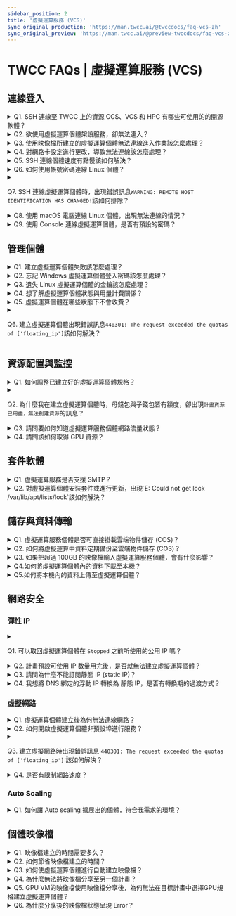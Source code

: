 ```yaml
---
sidebar_position: 2
title: '虛擬運算服務 (VCS)'
sync_original_production: 'https://man.twcc.ai/@twccdocs/faq-vcs-zh' 
sync_original_preview: 'https://man.twcc.ai/@preview-twccdocs/faq-vcs-zh'
---
```


# TWCC FAQs | 虛擬運算服務 (VCS)

## 連線登入
<details>

<summary> Q1. SSH 連線至 TWCC 上的資源 CCS、VCS 和 HPC 有哪些可使用的的開源軟體？</summary>

可以使用 MobaXterm、PuTTY 和 VSCode...等第三方開源軟體。

</details>

<details>

<summary> Q2. 欲使用虛擬運算個體架設服務，卻無法連入？</summary>

請檢查個體的安全性群組或防火牆規則是否阻擋連線，相關文件請參考：

- [安全性群組](https://man.twcc.ai/@twccdocs/doc-vcs-main-zh/https%3A%2F%2Fman.twcc.ai%2F%40twccdocs%2Fguide-vcs-sg-zh)
- [基礎虛擬防火牆](https://man.twcc.ai/@twccdocs/doc-vcs-main-zh/https%3A%2F%2Fman.twcc.ai%2F%40twccdocs%2Fguide-vcs-vnf-zh)

</details>

<details>

<summary> Q3. 使用映像檔所建立的虛擬運算個體無法連線進入作業該怎麼處理？</summary>

建立映像檔前請先檢查虛擬運算個體的以下兩項設定：
1. 若有設定 /etc/fstab 自動掛載磁碟，請註解該設定或加入 `nofail` 的相關設定，否則利用映像檔所建立的虛擬運算個體找不到裝置，便會導致無法連入虛擬運算個體的情況。
2. 若您所使用的作業系統版本為 Ubuntu 18.04，且有更改 /etc/network/interfaces 網路設定 ，也會造成無法連線。

確認檢查以上兩項設定無誤後，對該台虛擬運算個體再進行一次建立映像檔，並利用新建的映像檔建立虛擬運算個體，如仍無法連線，請詳述情況並寄發 e-mail 至 isupport@twcc.ai，技術團隊將協助您處理。

</details>

<details>

<summary> Q4. 對網路卡設定進行更改，導致無法連線該怎麼處理？</summary>

網路卡設定經修改後，將會導致無法連線進入虛擬運算個體，因此我們強烈不建議您更動網卡設定，請您操作與部署時特別留意。

如遇無法連線的情形，請詳述情況與虛擬運算個體資訊，寄發 e-mail 至 isupport@twcc.ai，技術團隊將協助您處理。

</details>

<details>

<summary> Q5. SSH 連線個體速度有點慢該如何解決？</summary>

請調整虛擬運算個體的 DNS 設定來提升 SSH 連線的速度，設定的方法與步驟如下：

**Step 1.** 輸入指令
```
sudo vi /etc/ssh/sshd_config
```
**Step 2.** 輸入`i` 進入編輯模式
**Step 3.** 新增一行指令
```
Use DNS no
```
**Step 4.** 按 `esc` 鍵跳離編輯模式，接著輸入 `:wq!` 存檔。
<br/>
如修改後還是有連線較慢的問題，請您洽詢 TWCC 技術支援服務信箱：isupport@twcc.ai，並提供所在地 IP 與 traceroute 至個體之結果。

</details>


<details>

<summary> Q6. 如何使用帳號密碼連線 Linux 個體？</summary>

請參考[此文件](https://man.twcc.ai/@twccdocs/doc-vcs-main-zh/https%3A%2F%2Fman.twcc.ai%2F%40twccdocs%2Fhowto-vcs-create-usr-linux-zh)操作，即可使用帳號密碼連線 Linux 個體，可預防鑰匙對遺失或檔案毀損。

</details>

<details>

<summary> 

Q7. SSH 連線虛擬運算個體時，出現錯誤訊息```WARNING: REMOTE HOST IDENTIFICATION HAS CHANGED!```該如何排除？

</summary>

此訊息出現的原因為儲存在 local 端電腦的認證與虛擬運算個體不同，因此只要刪除 local 端電腦的認證資訊，並在連線時重新產生，即可避免發生此問題，您可以參考以下的指令

```
ssh-keygen  -f  "/Your_Path/.ssh/known_hosts"  -R  "公用IP"
```

<i class="fa fa-paperclip fa-20" aria-hidden="true"></i> <b>附註：</b>

`Your_Path` 是您 local 端電腦的個人路徑，再次連線會出現以下訊息：

```Are you sure you want to continue connecting (yes/no)? ```

輸入```Yes```即可順利連線，並產生新的認證。


</details>

<details>

<summary> Q8. 使用 macOS 電腦連線 Linux 個體，出現無法連線的情況？</summary>

請於入口網站進入「虛擬運算個體詳細資料」頁，點選「**連線**」按鈕，並按照視窗提供的指令設定鑰匙對存取權限、SSH 連線個體。

</details>

<details>

<summary> Q9. 使用 Console 連線虛擬運算個體，是否有預設的密碼？</summary>

無預設密碼，使用 Console 連線 Linux 個體前需先另外建立密碼，Windows 個體則輸入您建立個體時設定的密碼即可，請參考[快速除錯與維護工具：TWCC VCS Console](https://man.twcc.ai/@twccdocs/doc-vcs-main-zh/https%3A%2F%2Fman.twcc.ai%2F%40twccdocs%2Fguide-vcs-debug-tool-console-zh#Step-3-%E8%BC%B8%E5%85%A5%E9%80%A3%E7%B7%9A%E8%B3%87%E8%A8%8A%EF%BC%8C%E5%AE%8C%E6%88%90%E9%80%A3%E7%B7%9A)。

</details>
<div style={{height:10+'px'}}></div>



## 管理個體
<details>

<summary> Q1. 建立虛擬運算個體失敗該怎麼處理？</summary>

請您至「**虛擬運算個體詳細資料頁面**」，游標移至狀態 **`Unsuccessful`** 上將顯示建立失敗的訊息。

請截圖此頁面 (和建立失敗訊息)，連同計畫代碼與虛擬運算個體的資訊 (ID、映像檔、硬體規格...等) 寄發 e-mail 至 isupport@twcc.ai，技術團隊將協助您處理。

</details>


<details>

<summary> Q2. 忘記 Windows 虛擬運算個體登入密碼該怎麼處理？</summary>

在建立虛擬運算個體時，請務必妥善自行保存您的密碼，如忘記密碼您可以刪除該個體並重新建立；如須保存原個體的資料與配置，可先對該個體建立映像檔，再利用該映像檔建立新的個體，即可重設密碼。

</details>

<details>

<summary> Q3. 遺失 Linux 虛擬運算個體的金鑰該怎麼處理？</summary>

在建立虛擬運算個體時，請務必下載並妥善自行保存您的金鑰，如果遺失金鑰您可以刪除該個體並重新建立；如須保存原個體的資料與配置，可先對該個體建立映像檔，再利用該映像檔建立新的個體，即可使用新的金鑰。

</details>

<details>

<summary> Q4. 想了解虛擬運算個體狀態與用量計費關係？</summary>

| 個體狀態 | 個體用量計費| 
| -------- | -------- | 
| ```Starting```   | 不計費    | 
| ```Ready```      | 計費     |
| ```Stopping```   | 計費     |
| ```Shutdown```   | 計費     |
| ```Queueing```   | 不計費     |
| ```Deleting```   | 計費，刪除成功後便立即不再計費   |
| ```Stopped```    | 不計費   |
| ```Error```      | 不計費   |

如果使用情境為虛擬運算個體在```Shutdown```的情況下，重新啟動該台虛擬運算個體，```Starting```的過程中會納入用量計費。

</details>

<details>

<summary> Q5. 虛擬運算個體在哪些狀態下不會收費？</summary>

虛擬運算個體僅在```Queueing```、```Stopped```與```Error```的狀態下不會收費，其他狀態皆會收費。

```Starting```則需是使用情境來決定是否納入用量計費，詳細解說請參考Q4。

</details>

<details>

<summary>

 Q6. 建立虛擬運算個體出現錯誤訊息```440301: The request exceeded the quotas of ['floating_ip']```該如何解決？

</summary>

出現此錯誤訊息的原因為浮動 IP (floating ip) 數量已經達到該計畫的上限，您可以參考以下做法：
1. 移除虛擬運算個體暫不需使用的浮動 IP (個體狀態為 `Ready` 才可移除) 後，再次選取建立。
2. 浮動 IP 在您停止或刪除個體後即釋放回資源池，無法循環使用。若您的使用情境適用固定 IP，建議您訂閱並使用靜態 IP (static IP)。
3. 若有特殊需求，請洽客服人員。
     
</details>
<div style={{height:10+'px'}}></div>

## 資源配置與監控

<details>

<summary> Q1. 如何調整已建立好的虛擬運算個體規格？</summary>

如選用的規格在建立後不符使用需求，需調整至較小規格或更大規格的個體，請參考文件：[HowTo：調整虛擬運算個體規格](https://man.twcc.ai/@twccdocs/doc-vcs-main-zh/https%3A%2F%2Fman.twcc.ai%2F%40twccdocs%2Fhowto-vcs-resize-instance-zh)。

</details>

<details>

<summary>

 Q2. 為什麼我在建立虛擬運算個體時，母錢包與子錢包皆有額度，卻出現`計畫資源已用盡，無法創建資源`的訊息？
 
 </summary>

該訊息顯示您的 CPU 使用數量已達計畫配額之上限，建議您將不需使用或少用的個體建立成映像檔以利未來重建使用，並刪除虛擬運算個體，即可釋放出 CPU 使用額度。

</details>

<details>

<summary> Q3. 請問要如何知道虛擬運算服務個體網路流量狀態？ </summary>

使用者介面上有簡易呈現監控 CPU、硬碟、記憶體、網路的狀態及流量，若需要更詳細的資訊可以自行安裝程式監控。

</details>

<details>

<summary> Q4. 請問該如何取得 GPU 資源？ </summary>

由於虛擬運算個體之 GPU 資源詢問度踴躍，為了讓資源更能妥善利用與調度，如有 GPU 的需求請來信致 isupport@twcc.ai，將由專人與您進行聯繫。

</details>
<div style={{height:10+'px'}}></div>

## 套件軟體

<details>

<summary> Q1. 虛擬運算服務是否支援 SMTP？ </summary>

在虛擬運算個體中，使用者可以依需求安裝任何軟體或應用程式，因此您可以將虛擬運算個體作為 SMTP 伺服器來發送信件。

</details>

<details>

<summary> Q2. 對虛擬運算個體安裝套件或進行更新，出現`E: Could not get lock /var/lib/apt/lists/lock`該如何解決？</summary>

1. 安裝套件或進行更新時，可能產生許多類似與 lock 檔案相關的錯誤訊息。請您將 lock 檔案刪除後，再次執行您的任務。
2. 建議改為使用映像檔 Ubuntu 20.04，可避免產生此問題。

</details>
<div style={{height:10+'px'}}></div>

## 儲存與資料傳輸

<details>

<summary> Q1. 虛擬運算服務個體是否可直接掛載雲端物件儲存 (COS)？</summary>

可以直接掛載 COS，您在 VCS 個體擁有管理者權限，可以對 VCS 個體進行任意操作，掛載建議使用 s3fs 或是相關的套件，可參考 [s3fs-fuse](https://github.com/s3fs-fuse/s3fs-fuse)。

</details>

<details>

<summary> Q2. 如何將虛擬運算中資料定期備份至雲端物件儲存 (COS)？ </summary>

您可透過 TWCC-CLI 與 `crontab -e` 進行定時建立映像檔設定。
- TWCC-CLI 使用詳情請參考 [4-3. 上傳檔案至儲存體](https://man.twcc.ai/@twccdocs/twcc-cli-v05#4-3-%E4%B8%8A%E5%82%B3%E6%AA%94%E6%A1%88%E8%87%B3%E5%84%B2%E5%AD%98%E9%AB%94)。
- `crontab -e` 請參考 [crontab guru](https://crontab.guru/) 或 [crontab(5) - Linux man page](https://linux.die.net/man/5/crontab)。

</details>

<details>

<summary> Q3. 如果把超過 100GB 的映像檔輸入虛擬運算服務個體，會有什麼影響？</summary>

系統碟的大小為 100GB，使用超過 100GB 會使整台虛擬運算個體無法開啟，但不會額外收費。

</details>


<details>

<summary> Q4.如何將虛擬運算個體內的資料下載至本機？</summary>

請參考以下兩種下載方式：

1. 透過雲端物件儲存服務 (COS)傳入本機，此方法不僅能達到資料傳輸的目的，更可以將個體資料備份至 COS：
    - **Step 1.** [將資料備份到 COS](https://www.twcc.ai/doc?page=backup)。
    - **Step 2.** 至 TWCC 使用者網站 COS 管理介面[下載檔案](https://www.twcc.ai/doc?page=object#%E4%B8%8B%E8%BC%89%E6%AA%94%E6%A1%88)，如需要一次下載多個檔案，可搭配[第三方軟體](https://www.twcc.ai/doc?page=object#%E4%BD%BF%E7%94%A8%E7%AC%AC%E4%B8%89%E6%96%B9%E8%BB%9F%E9%AB%94%E7%AE%A1%E7%90%86%E6%AA%94%E6%A1%88)使用。

2. [使用 MobaXterm 連線虛擬運算個體](https://www.twcc.ai/doc?page=vm#%E9%80%A3%E7%B7%9A%E8%99%9B%E6%93%AC%E9%81%8B%E7%AE%97%E5%80%8B%E9%AB%94)，於頁面左側處選取 「**Sftp**」 圖示，即可檢視、上傳與下載檔案。

</details>

<details>

<summary> Q5.如何將本機內的資料上傳至虛擬運算個體？</summary>

請參考以下兩種上傳方式：
1. 透過雲端物件儲存服務 (COS)
    - **Step 1.** 將本機檔案[上傳至雲端物件儲存服務 (COS)](https://www.twcc.ai/doc?page=object#%E4%B8%8A%E5%82%B3%E6%AA%94%E6%A1%88)
    - **Step 2.** [連線進入虛擬運算個體](https://www.twcc.ai/doc?page=vm#%E9%80%A3%E7%B7%9A%E8%99%9B%E6%93%AC%E9%81%8B%E7%AE%97%E5%80%8B%E9%AB%94)
    - **Step 3.** 透過內建之 TWCC-CLI 工具[將 COS 檔案下載到指定位置](https://man.twcc.ai/@twccdocs/twcc-cli-v05#4-%E9%9B%B2%E7%AB%AF%E7%89%A9%E4%BB%B6%E5%84%B2%E5%AD%98%E6%9C%8D%E5%8B%99COS-Cloud-Object-Storage)。
3. [使用 MobaXterm 連線虛擬運算個體](https://www.twcc.ai/doc?page=vm#%E9%80%A3%E7%B7%9A%E8%99%9B%E6%93%AC%E9%81%8B%E7%AE%97%E5%80%8B%E9%AB%94)，於頁面左側處選取 「**Sftp**」 圖示，即可檢視、上傳與下載檔案。

</details>
<div style={{height:10+'px'}}></div>

## 網路安全

### 彈性 IP

<details>

<summary>

 Q1. 可以取回虛擬運算個體在 `Stopped` 之前所使用的公用 IP 嗎？
 
</summary>

停止虛擬運算個體後，浮動 IP (floating IP) 將會釋放回資源池，個體啟動後，將取得新的浮動 IP。

若您的使用情境適用固定 IP，建議您訂閱並使用靜態 IP (static IP)。請參考 [彈性 IP ](https://man.twcc.ai/@twccdocs/doc-vcs-main-zh/https%3A%2F%2Fman.twcc.ai%2F%40twccdocs%2Fguide-vcs-eip-zh) 了解更多。

</details>

<details>

<summary> Q2. 計畫預設可使用 IP 數量用完後，是否就無法建立虛擬運算個體？</summary>

浮動 IP 額度使用完後，您可以持續建立虛擬運算個體，但無法配置浮動 IP。若需要額外的 IP，請您訂閱靜態 IP (static IP) 使用。若有特殊需求，請洽客服人員。

請參考 [彈性 IP 訂閱政策](https://man.twcc.ai/@twccdocs/doc-vcs-main-zh/https%3A%2F%2Fman.twcc.ai%2F%40twccdocs%2Fguide-vcs-eip-zh#%E5%BD%88%E6%80%A7-IP-%E8%A8%82%E9%96%B1%E6%94%BF%E7%AD%96) 了解更多。

</details>

<details>

<summary> Q3. 請問為什麼不能訂閱靜態 IP (static IP)？</summary>

請先檢視您的使用身分，專案內僅「租戶管理員」可執行訂閱靜態 IP、停止訂閱。
若身分確認為管理員仍無法訂閱，請您聯繫客服人員處理。

</details>

<details>

<summary> Q4. 我想將 DNS 綁定的浮動 IP 轉換為 靜態 IP，是否有轉換期的過渡方式？</summary>

若伺服器 (虛擬運算個體) 僅架設單一對外服務，您可以將預定使用的靜態 IP (static IP) 先掛載至負載平衡器，並將流量從負載平衡器轉發至後端服務伺服器。待 DNS IP 轉換完畢後，再將靜態 IP 掛載至伺服器上。

</details>
<div style={{height:10+'px'}}></div>

### 虛擬網路

<details>

<summary> Q1. 虛擬運算個體建立後為何無法連線網路？ </summary>

請檢查虛擬網路設定是否有誤；

若有啟用基礎虛擬網路防火牆，但不清楚規則是否設定正確，我們建議您先把防火牆關閉，並再次嘗試連線。

有關基礎虛擬網路防火牆的設定，請參考[此文件](https://man.twcc.ai/@twccdocs/doc-vcs-main-zh/https%3A%2F%2Fman.twcc.ai%2F%40twccdocs%2Fguide-vcs-vnf-zh)，或洽詢技術支援：[isupport@twcc.ai](isupport@twcc.ai)。

</details>

<details>

<summary> Q2. 如何開啟虛擬運算個體非預設埠進行服務？</summary>

- Linux 個體預設開啟的埠為： 22、443
- Windows 個體預設開啟的埠為： 22、443、9833
  如需開啟額外的埠，請在安全性群組處進行設定，設定方法與步驟請參考[此文件](https://man.twcc.ai/@twccdocs/doc-vcs-main-zh/https%3A%2F%2Fman.twcc.ai%2F%40twccdocs%2Fguide-vcs-sg-zh)。

</details>

<details>

<summary>

 Q3. 建立虛擬網路時出現錯誤訊息 `440301: The request exceeded the quotas of ['floating_ip']` 該如何解決？
 
</summary>

出現此錯誤訊息的原因為浮動 IP (floating IP) 數量已經達到該計畫的上限，您可以參考以下做法：
1. 移除虛擬運算個體暫不需使用的浮動 IP (個體狀態為 `Ready` 才可移除) 後，再次建立虛擬網路。
2. 若有特殊需求，請洽客服人員。

</details>

<details>

<summary> Q4. 是否有限制網路速度？</summary>

TWCC 沒有對虛擬運算個體內的網速進行限制，如果您發現傳輸速度緩慢，建議您可以進行以下操作：
1. 使用網路測速工具 (例：[Speedtest](https://www.speedtest.net/))，並將測試結果寄發到技術支援信箱 (isupport@twcc.ai)，我們將會根據您提供的資料判斷是否速度異常。
2. 確認來源端的網速是否受到限制。

</details>
<div style={{height:10+'px'}}></div>

### Auto Scaling

<details>

<summary> Q1. 如何讓 Auto scaling 擴展出的個體，符合我需求的環境？</summary>

請按照以下步驟進行：

* 建立環境映像檔
  1. 建立虛擬運算個體，部署環境與檔案，並建立個體映像檔 (或使用您現有的個體建立映像檔)
  2. 利用步驟1所建立的映像檔，再建立一虛擬運算個體
 
* 設定 Auto Scaling

  3. 建立 Auto Scaling
  4. 將 Auto Scaling 掛載至步驟2所建立的個體
  
<br/>
經以上步驟設定，Auto Scaling 擴展出的個體，即會符合您所需的環境。

</details>
<div style={{height:10+'px'}}></div>

## 個體映像檔

<details>

<summary> Q1. 映像檔建立的時間需要多久？</summary>

映像檔建立的時間約 10-15 分鐘。

</details>

<details>

<summary> Q2. 如何節省映像檔建立的時間？</summary>

若建立映像檔的同時，仍有資料進行傳輸，不僅無法確保資料的完整與一致性且花費的時間較多，因此建議先將個體進行手動關機 (`sudo shutdown`) ，確認資料都已寫入虛擬磁碟後，再進行建立映像檔。

</details>

<details>

<summary> Q3. 如何使虛擬運算個體進行自動建立映像檔？ </summary>

您可透過 TWCC-CLI 與 `crontab -e` 進行定時建立映像檔設定。
- TWCC-CLI 使用詳情請參考 [3-6. 虛擬運算個體映像檔](https://man.twcc.ai/@twccdocs/twcc-cli-v05#3-6-%E8%99%9B%E6%93%AC%E9%81%8B%E7%AE%97%E5%80%8B%E9%AB%94%E5%BF%AB%E7%85%A7-TBD%E2%80%A6)。
- `crontab -e` 請參考 [crontab guru](https://crontab.guru/) 或 [crontab(5) - Linux man page](https://linux.die.net/man/5/crontab)。

</details>

<details>

<summary> Q4. 為什麼無法將映像檔分享至另一個計畫？ </summary>

1. 僅租戶管理員能分享映像檔至其他目標計畫，且需同時為來源與目標計畫的租戶管理員。
2. 不支援跨計畫分享含授權的映像檔 (例：含授權之 Windows Server)。

</details>

<details>

<summary> Q5. GPU VM的映像檔使用映像檔分享後，為何無法在目標計畫中選擇GPU規格建立虛擬運算個體？

</summary>

映像檔分享功能，在目的計畫中只支援建立CPU虛擬運算個體，暫不支援建立GPU擬運算個體

</details>

<details>

<summary> Q6. 為什麼分享後的映像檔狀態呈現 Error？

</summary>

若是分享由 2021/3/27 前建立之虛擬運算個體所產生的映像檔，此類映像檔因效能尚未優化，將會導致分享的時間過長而失敗。
有分享需求請洽詢技術支援：[isupport@twcc.ai](isupport@twcc.ai)。

</details>